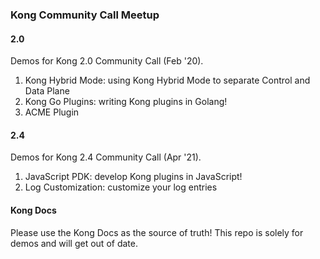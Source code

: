 ### Kong Community Call Meetup

#### 2.0

Demos for Kong 2.0 Community Call (Feb '20).

1. Kong Hybrid Mode: using Kong Hybrid Mode to separate Control and Data Plane
2. Kong Go Plugins: writing Kong plugins in Golang!
3. ACME Plugin

#### 2.4

Demos for Kong 2.4 Community Call (Apr '21).

1. JavaScript PDK: develop Kong plugins in JavaScript!
2. Log Customization: customize your log entries

#### Kong Docs

Please use the Kong Docs as the source of truth! This repo is solely for demos
and will get out of date.
